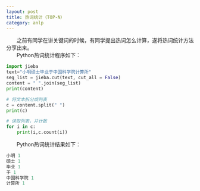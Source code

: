 ```yaml
---
layout: post
title: 热词统计（TOP-N）
category: anlp
---
```

&emsp;&emsp;之前有同学在讲关键词的时候，有同学提出热词怎么计算，遂将热词统计方法分享出来。            
&emsp;&emsp;Python热词统计程序如下： 
``` python
import jieba
text="小明硕士毕业于中国科学院计算所"
seg_list = jieba.cut(text, cut_all = False)  
content = " ".join(seg_list)
print(content)

# 将文本拆分成列表
c = content.split(" ")
print(c)

# 读取列表，并计数
for i in c:
    print(i,c.count(i))
```

&emsp;&emsp;Python热词统计结果如下： 
``` python
小明 1
硕士 1
毕业 1
于 1
中国科学院 1
计算所 1
```